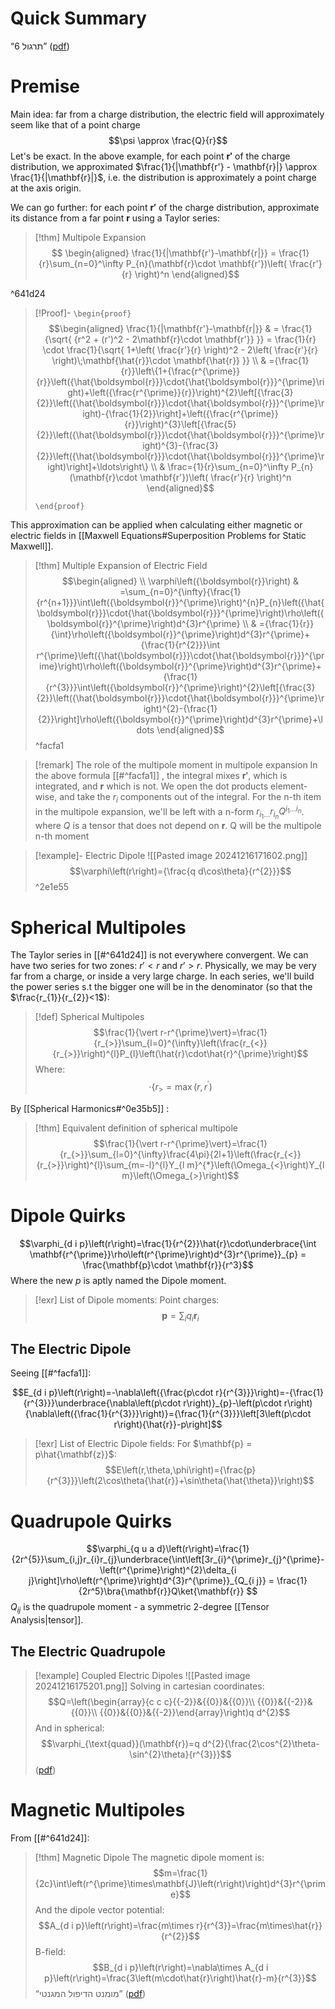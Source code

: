 # Quick Summary
“תרגול 6” ([pdf](zotero://open-pdf/library/items/6LMJTUM7?page=1&annotation=N6KZHTBK))
# Premise
Main idea: far from a charge distribution, the electric field will approximately seem like that of a point charge $$\psi \approx \frac{Q}{r}$$
Let's be exact. In the above example, for each point $\mathbf{r'}$ of the charge distribution, we approximated $\frac{1}{|\mathbf{r'} - \mathbf{r}|} \approx \frac{1}{|\mathbf{r}|}$, i.e. the distribution is approximately a point charge at the axis origin. 

We can go further: for each point $\mathbf{r'}$ of the charge distribution, approximate its distance from a far point $\mathbf{r}$ using a Taylor series:

>[!thm] Multipole Expansion
>$$
\begin{aligned}
\frac{1}{|\mathbf{r'}-\mathbf{r|}}  = \frac{1}{r}\sum_{n=0}^\infty P_{n}(\mathbf{r}\cdot \mathbf{r'})\left( \frac{r'}{r} \right)^n
\end{aligned}$$

^641d24

>[!Proof]-
> `\begin{proof}`
> $$\begin{aligned}
> \frac{1}{|\mathbf{r'}-\mathbf{r|}}  & = \frac{1}{\sqrt{ {r^2 + (r')^2 - 2\mathbf{r}\cdot \mathbf{r'}} }} = \frac{1}{r} \cdot \frac{1}{\sqrt{ 1+\left( \frac{r'}{r} \right)^2 - 2\left( \frac{r'}{r} \right)\;\mathbf{\hat{r}}\cdot \mathbf{\hat{r}} }} \\
>  & ={\frac{1}{r}}\left\{1+{\frac{r^{\prime}}{r}}\left({\hat{\boldsymbol{r}}}\cdot{\hat{\boldsymbol{r}}}^{\prime}\right)+\left({\frac{r^{\prime}}{r}}\right)^{2}\left[{\frac{3}{2}}\left({\hat{\boldsymbol{r}}}\cdot{\hat{\boldsymbol{r}}}^{\prime}\right)-{\frac{1}{2}}\right]+\left({\frac{r^{\prime}}{r}}\right)^{3}\left[{\frac{5}{2}}\left({\hat{\boldsymbol{r}}}\cdot{\hat{\boldsymbol{r}}}^{\prime}\right)^{3}-{\frac{3}{2}}\left({\hat{\boldsymbol{r}}}\cdot{\hat{\boldsymbol{r}}}^{\prime}\right)\right]+\ldots\right\} \\
>  & \frac={1}{r}\sum_{n=0}^\infty P_{n}(\mathbf{r}\cdot \mathbf{r'})\left( \frac{r'}{r} \right)^n
> \end{aligned}$$
> 
> `\end{proof}`

This approximation can be applied when calculating either magnetic or electric fields in [[Maxwell Equations#Superposition Problems for Static Maxwell]].

>[!thm] Multiple Expansion of Electric Field
>$$\begin{aligned} \\
\varphi\left({\boldsymbol{r}}\right) & =\sum_{n=0}^{\infty}{\frac{1}{r^{n+1}}}\int\left({\boldsymbol{r}}^{\prime}\right)^{n}P_{n}\left({\hat{\boldsymbol{r}}}\cdot{\hat{\boldsymbol{r}}}^{\prime}\right)\rho\left({\boldsymbol{r}}^{\prime}\right)d^{3}r^{\prime} \\
 & ={\frac{1}{r}}{\int}\rho\left({\boldsymbol{r}}^{\prime}\right)d^{3}r^{\prime}+{\frac{1}{r^{2}}}\int r^{\prime}\left({\hat{\boldsymbol{r}}}\cdot{\hat{\boldsymbol{r}}}^{\prime}\right)\rho\left({\boldsymbol{r}}^{\prime}\right)d^{3}r^{\prime}+{\frac{1}{r^{3}}}\int\left({\boldsymbol{r}}^{\prime}\right)^{2}\left[{\frac{3}{2}}\left({\hat{\boldsymbol{r}}}\cdot{\hat{\boldsymbol{r}}}^{\prime}\right)^{2}-{\frac{1}{2}}\right]\rho\left({\boldsymbol{r}}^{\prime}\right)d^{3}r^{\prime}+\ldots
\end{aligned}$$
^facfa1

>[!remark] The role of the multipole moment in multipole expansion
>In the above formula [[#^facfa1]] , the integral mixes $\mathbf{r'}$, which is integrated, and $\mathbf{r}$ which is not. We open the dot products element-wise, and take the $r_i$ components out of the integral. For the n-th item in the multipole expansion, we'll be left with a n-form $r_{i_{1}\dots}r_{i_{n}}Q^{{i_{1}\dots}{i_{n}}}$. where $Q$ is a tensor that does not depend on $\mathbf{r}$. Q will be the multipole n-th moment


>[!example]- Electric Dipole
>![[Pasted image 20241216171602.png]]
>$$\varphi\left(r\right)={\frac{q d\cos\theta}{r^{2}}}$$
^2e1e55

# Spherical Multipoles

The Taylor series in [[#^641d24]]  is not everywhere convergent. We can have two series for two zones: $r'<r$ and $r' > r$. Physically, we may be very far from a charge, or inside a very large charge. In each series, we'll build the power series s.t the bigger one will be in the denominator (so that the $\frac{r_{1}}{r_{2}}<1$):

>[!def] Spherical Multipoles
>$$\frac{1}{\vert r-r^{\prime}\vert}=\frac{1}{r_{>}}\sum_{l=0}^{\infty}\left(\frac{r_{<}}{r_{>}}\right)^{l}P_{l}\left(\hat{r}\cdot\hat{r}^{\prime}\right)$$
>Where:
>$$\cdot\left\{{r_{>}}=\operatorname*{max}\left(r,r^{\prime}\right)\right.$$

By [[Spherical Harmonics#^0e35b5]] :

>[!thm] Equivalent definition of spherical multipole
>$$\frac{1}{\vert r-r^{\prime}\vert}=\frac{1}{r_{>}}\sum_{l=0}^{\infty}\frac{4\pi}{2l+1}\left(\frac{r_{<}}{r_{>}}\right)^{l}\sum_{m=-l}^{l}Y_{l m}^{*}\left(\Omega_{<}\right)Y_{l m}\left(\Omega_{>}\right)$$


# Dipole Quirks
$$\varphi_{d i p}\left(r\right)=\frac{1}{r^{2}}\hat{r}\cdot\underbrace{\int \mathbf{r^{\prime}}\rho\left(r^{\prime}\right)d^{3}r^{\prime}}_{p} = \frac{\mathbf{p}\cdot \mathbf{r}}{r^3}$$
Where the new $p$ is aptly named the Dipole moment.

>[!exr] List of Dipole moments:
>Point charges:
>$$\mathbf{p} = \sum_{i}q_{i}\mathbf{r}_{i}$$

## The Electric Dipole

Seeing [[#^facfa1]]: 

$$E_{d i p}\left(r\right)=-\nabla\left({\frac{p\cdot r}{r^{3}}}\right)=-{\frac{1}{r^{3}}}\underbrace{\nabla\left(p\cdot r\right)}_{p}-\left(p\cdot r\right){\nabla\left({\frac{1}{r^{3}}}\right)}={\frac{1}{r^{3}}}\left[3\left(p\cdot r\right){\hat{r}}-p\right]$$

>[!exr] List of Electric Dipole fields:
>For $\mathbf{p} = p\hat{\mathbf{z}}$:
>$$E\left(r,\theta,\phi\right)={\frac{p}{r^{3}}}\left(2\cos\theta{\hat{r}}+\sin\theta{\hat{\theta}}\right)$$

# Quadrupole Quirks

$$\varphi_{q u a d}\left(r\right)=\frac{1}{2r^{5}}\sum_{i,j}r_{i}r_{j}\underbrace{\int\left[3r_{i}^{\prime}r_{j}^{\prime}-\left(r^{\prime}\right)^{2}\delta_{i j}\right]\rho\left(r^{\prime}\right)d^{3}r^{\prime}}_{Q_{i j}} = \frac{1}{2r^5}\bra{\mathbf{r}}Q\ket{\mathbf{r}}  $$
$Q_{ij}$ is the quadrupole moment - a symmetric 2-degree [[Tensor Analysis|tensor]].

## The Electric Quadrupole
>[!example] Coupled Electric Dipoles
![[Pasted image 20241216175201.png]]
>Solving in cartesian coordinates:
$$Q=\left(\begin{array}{c c c}{{-2}}&{{0}}&{{0}}\\ {{0}}&{{-2}}&{{0}}\\ {{0}}&{{0}}&{{-2}}\end{array}\right)q d^{2}$$
And in spherical:
$$\varphi_{\text{quad}}(\mathbf{r})=q d^{2}{\frac{2\cos^{2}\theta-\sin^{2}\theta}{r^{3}}}$$
([pdf](zotero://open-pdf/library/items/S8BHCP57?page=18&annotation=EJ9P6QEU))


# Magnetic Multipoles

From [[#^641d24]]:

>[!thm] Magnetic Dipole
>The magnetic dipole moment is:
>$$m=\frac{1}{2c}\int\left(r^{\prime}\times\mathbf{J}\left(r\right)\right)d^{3}r^{\prime}$$
>And the dipole vector potential:
>$$A_{d i p}\left(r\right)=\frac{m\times r}{r^{3}}=\frac{m\times\hat{r}}{r^{2}}$$
>B-field:
>$$B_{d i p}\left(r\right)=\nabla\times A_{d i p}\left(r\right)=\frac{3\left(m\cdot\hat{r}\right)\hat{r}-m}{r^{3}}$$
>“מומנט הדיפול המגנטי” ([pdf](zotero://open-pdf/library/items/S8BHCP57?page=20&annotation=FIA4PVQL))
